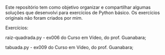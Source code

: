 Este repositório tem como objetivo organizar e compartilhar algumas soluções que desenvolvi para exercícios de Python básico. Os exercícios originais não foram criados por mim.

Exercícios:

raiz-quadrada.py - ex006 do Curso em Vídeo, do prof. Guanabara;

tabuada.py - ex009 do Curso em Vídeo, do prof. Guanabara;
